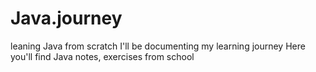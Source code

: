 # Java.journey
leaning Java from scratch
I'll be documenting my learning journey
Here you'll find Java notes, exercises from school

